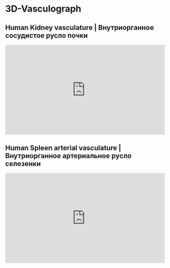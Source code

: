 # 3D-Vasculograph 

## Human Kidney vasculature | Внутриорганное сосудистое русло почки 

<div class='modelo-wrapper'> <div style="width: 100%; padding-bottom: 56.25%; position:
    relative"> <div style="position: absolute; top: 0; bottom: 0; left: 0; right: 0;"> <iframe src="
    https://app.modelo.io/embedded/1471750673919434752?viewport=false&autoplay=false&autorotate=false&hideTools=false&showBIM=false&showBBoxSize=false&showKooRender=false&showSettings=false" style="width:100%;height:100%;" frameborder="0" mozallowfullscreen webkitallowfullscreen
    allowfullscreen ></iframe> </div> </div> </div>

## Human Spleen arterial vasculature | Внутриорганное артериальное русло селезенки 

<div class='modelo-wrapper'> <div style="width: 100%; padding-bottom: 56.25%; position:
    relative"> <div style="position: absolute; top: 0; bottom: 0; left: 0; right: 0;"> <iframe src="
    https://app.modelo.io/embedded/1471887274532290560?viewport=false&autoplay=false&autorotate=false&hideTools=false&showBIM=false&showBBoxSize=false&showKooRender=false&showSettings=false" style="width:100%;height:100%;" frameborder="0" mozallowfullscreen webkitallowfullscreen
    allowfullscreen ></iframe> </div> </div> </div>

